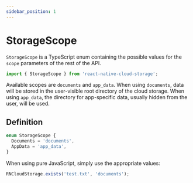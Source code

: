 ```yaml
---
sidebar_position: 1
---
```


# StorageScope

`StorageScope` is a TypeScript enum containing the possible values for the `scope` parameters of the rest of the API.

```ts
import { StorageScope } from 'react-native-cloud-storage';
```

Available scopes are `documents` and `app_data`. When using `documents`, data will be stored in the user-visible root directory of the cloud storage. When using `app_data`, the directory for app-specific data, usually hidden from the user, will be used.

## Definition

```ts
enum StorageScope {
  Documents = 'documents',
  AppData = 'app_data',
}
```

When using pure JavaScript, simply use the appropriate values:

```js
RNCloudStorage.exists('test.txt', 'documents');
```
